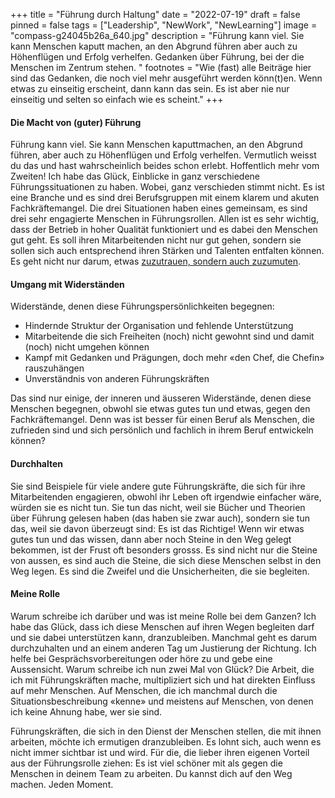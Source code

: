 +++
title = "Führung durch Haltung"
date = "2022-07-19"
draft = false
pinned = false
tags = ["Leadership", "NewWork", "NewLearning"]
image = "compass-g24045b26a_640.jpg"
description = "Führung kann viel. Sie kann Menschen kaputt machen, an den Abgrund führen aber auch zu Höhenflügen und Erfolg verhelfen. Gedanken über Führung, bei der die Menschen im Zentrum stehen. "
footnotes = "Wie (fast) alle Beiträge hier sind das Gedanken, die noch viel mehr ausgeführt werden könn(t)en. Wenn etwas zu einseitig erscheint, dann kann das sein. Es ist aber nie nur einseitig und selten so einfach wie es scheint."
+++
#### Die Macht von (guter) Führung

Führung kann viel. Sie kann Menschen kaputtmachen, an den Abgrund führen, aber auch zu Höhenflügen und Erfolg verhelfen. Vermutlich weisst du das und hast wahrscheinlich beides schon erlebt. Hoffentlich mehr vom Zweiten! Ich habe das Glück, Einblicke in ganz verschiedene Führungssituationen zu haben. Wobei, ganz verschieden stimmt nicht. Es ist eine Branche und es sind drei Berufsgruppen mit einem klarem und akuten Fachkräftemangel. Die drei Situationen haben eines gemeinsam, es sind drei sehr engagierte Menschen in Führungsrollen. Allen ist es sehr wichtig, dass der Betrieb in hoher Qualität funktioniert und es dabei den Menschen gut geht. Es soll ihren Mitarbeitenden nicht nur gut gehen, sondern sie sollen sich auch entsprechend ihren Stärken und Talenten entfalten können. Es geht nicht nur darum, etwas [zuzutrauen, sondern auch zuzumuten](https://www.bensblog.ch/menschen-etwas-zutrauen/).

#### Umgang mit Widerständen

Widerstände, denen diese Führungspersönlichkeiten begegnen: 

* Hindernde Struktur der Organisation und fehlende Unterstützung
* Mitarbeitende die sich Freiheiten (noch) nicht gewohnt sind und damit (noch) nicht umgehen können
* Kampf mit Gedanken und Prägungen, doch mehr «den Chef, die Chefin» rauszuhängen
* Unverständnis von anderen Führungskräften

Das sind nur einige, der inneren und äusseren Widerstände, denen diese Menschen begegnen, obwohl sie etwas gutes tun und etwas, gegen den Fachkräftemangel. Denn was ist besser für einen Beruf als Menschen, die zufrieden sind und sich persönlich und fachlich in ihrem Beruf entwickeln können? 

#### Durchhalten

Sie sind Beispiele für viele andere gute Führungskräfte, die sich für ihre Mitarbeitenden engagieren, obwohl ihr Leben oft irgendwie einfacher wäre, würden sie es nicht tun. Sie tun das nicht, weil sie Bücher und Theorien über Führung gelesen haben (das haben sie zwar auch), sondern sie tun das, weil sie davon überzeugt sind: Es ist das Richtige! Wenn wir etwas gutes tun und das wissen, dann aber noch Steine in den Weg gelegt bekommen, ist der Frust oft besonders grosss. Es sind nicht nur die Steine von aussen, es sind auch die Steine, die sich diese Menschen selbst in den Weg legen. Es sind die Zweifel und die Unsicherheiten, die sie begleiten.

#### Meine Rolle

Warum schreibe ich darüber und was ist meine Rolle bei dem Ganzen? Ich habe das Glück, dass ich diese Menschen auf ihren Wegen begleiten darf und sie dabei unterstützen kann, dranzubleiben. Manchmal geht es darum durchzuhalten und an einem anderen Tag um Justierung der Richtung. Ich helfe bei Gesprächsvorbereitungen oder höre zu und gebe eine Aussensicht. Warum schreibe ich nun zwei Mal von Glück? Die Arbeit, die ich mit Führungskräften mache, multipliziert sich und hat direkten Einfluss auf mehr Menschen. Auf Menschen, die ich manchmal durch die Situationsbeschreibung «kenne» und meistens auf Menschen, von denen ich keine Ahnung habe, wer sie sind.

Führungskräften, die sich in den Dienst der Menschen stellen, die mit ihnen arbeiten, möchte ich ermutigen dranzubleiben. Es lohnt sich, auch wenn es nicht immer sichtbar ist und wird. Für die, die lieber ihren eigenen Vorteil aus der Führungsrolle ziehen: Es ist viel schöner mit als gegen die Menschen in deinem Team zu arbeiten. Du kannst dich auf den Weg machen. Jeden Moment.